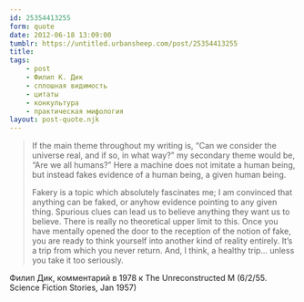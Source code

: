 ```yaml
---
id: 25354413255
form: quote
date: 2012-06-18 13:09:00
tumblr: https://untitled.urbansheep.com/post/25354413255
title: 
tags:
    - post
    - Филип К. Дик
    - сплошная видимость
    - цитаты
    - конкультура
    - практическая мифология
layout: post-quote.njk
---
```


<blockquote>
<p>If the main theme throughout my writing is, “Can we consider the universe real, and if so, in what way?” my secondary theme would be, “Are we all humans?” Here a machine does not imitate a human being, but instead fakes evidence of a human being, a given human being.</p>

<p>Fakery is a topic which absolutely fascinates me; I am convinced that anything can be faked, or anyhow evidence pointing to any given thing. Spurious clues can lead us to believe anything they want us to believe. There is really no theoretical upper limit to this. Once you have mentally opened the door to the reception of the notion of fake, you are ready to think yourself into another kind of reality entirely. It’s a trip from which you never return. And, I think, a healthy trip… unless you take it too seriously.</p>
</blockquote>

Филип Дик, комментарий в 1978 к The Unreconstructed M (6/2/55. Science Fiction Stories, Jan 1957)
